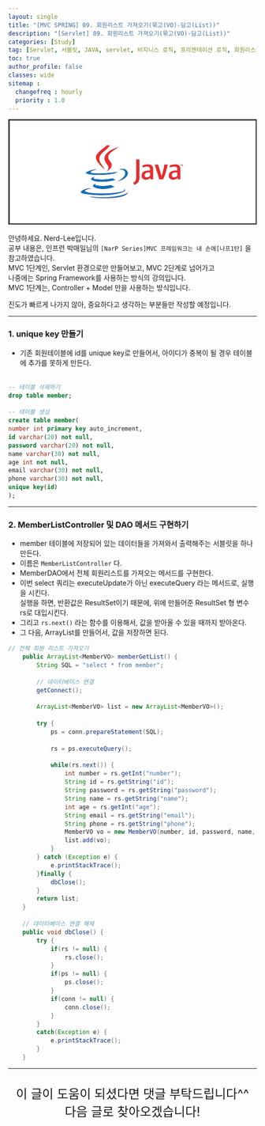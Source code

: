```yaml
---
layout: single
title: "[MVC SPRING] 09. 회원리스트 가져오기(묶고(VO)-담고(List))"
description: "[Servlet] 09. 회원리스트 가져오기(묶고(VO)-담고(List))"
categories: [Study]
tag: [Servlet, 서블릿, JAVA, servlet, 비지니스 로직, 프리젠테이션 로직, 회원리스트 가져오기, vo, list, arraylist]
toc: true
author_profile: false
classes: wide
sitemap :
  changefreq : hourly
  priority : 1.0
---
```


![](/assets/img/etc/java.jpg)

안녕하세요. Nerd-Lee입니다.<br>
공부 내용은, 인프런 박매일님의
`[NarP Series]MVC 프레임워크는 내 손에[나프1탄]` 을 참고하였습니다.<br>
MVC 1단계인, Servlet 환경으로만 만들어보고, MVC 2단계로 넘어가고<br>
나중에는 Spring Framework를 사용하는 방식의 강의입니다.<br>
MVC 1단계는, Controller + Model 만을 사용하는 방식입니다.

진도가 빠르게 나가지 않아, 중요하다고 생각하는 부분들만 작성할 예정입니다.

---

### 1. unique key 만들기

- 기존 회원테이블에 id를 unique key로 만들어서, 아이디가 중복이 될 경우 테이블에 추가를 못하게 만든다.

```sql

-- 테이블 삭제하기
drop table member;

-- 테이블 생성
create table member(
number int primary key auto_increment,
id varchar(20) not null,
password varchar(20) not null,
name varchar(30) not null,
age int not null,
email varchar(30) not null,
phone varchar(30) not null,
unique key(id)
);

```

---

### 2. MemberListController 및 DAO 메서드 구현하기

- member 테이블에 저장되어 있는 데이터들을 가져와서 출력해주는 서블릿을 하나 만든다.
- 이름은 `MemberListController` 다.
- MemberDAO에서 전체 회원리스트를 가져오는 메서드를 구현한다.
- 이번 select 쿼리는 executeUpdate가 아닌 executeQuery 라는 메서드로, 실행을 시킨다.<br>
실행을 하면, 반환값은 ResultSet이기 때문에, 위에 만들어준 ResultSet 형 변수 rs로 대입시킨다.
- 그리고 `rs.next()` 라는 함수를 이용해서, 값을 받아올 수 있을 때까지 받아온다.
- 그 다음, ArrayList를 만들어서, 값을 저장하면 된다.

```java
// 전체 회원 리스트 가져오기
	public ArrayList<MemberVO> memberGetList() {
		String SQL = "select * from member";
		
		// 데이터베이스 연결
		getConnect();
		
		ArrayList<MemberVO> list = new ArrayList<MemberVO>();
		
		try {
			ps = conn.prepareStatement(SQL);
			
			rs = ps.executeQuery();
			
			while(rs.next()) {
				int number = rs.getInt("number");
				String id = rs.getString("id");
				String password = rs.getString("password");
				String name = rs.getString("name");
				int age = rs.getInt("age");
				String email = rs.getString("email");
				String phone = rs.getString("phone");
				MemberVO vo = new MemberVO(number, id, password, name, age, email, phone);
				list.add(vo);
			}
		} catch (Exception e) {
			e.printStackTrace();
		}finally {
			dbClose();
		}
		return list;
	}
	
	// 데이터베이스 연결 해제
	public void dbClose() {
		try {
			if(rs != null) {
				rs.close();
			}
			if(ps != null) {
				ps.close();
			}
			if(conn != null) {
				conn.close();
			}
		}
		catch(Exception e) {
			e.printStackTrace();
		}
	}
```

---

<br>

<div style="font-size:25px; text-align:center">
이 글이 도움이 되셨다면 댓글 부탁드립니다^^<br>
다음 글로 찾아오겠습니다!

</div>
